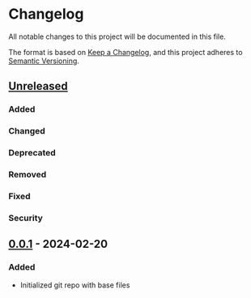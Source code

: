 # Changelog

All notable changes to this project will be documented in this file.

The format is based on [Keep a Changelog](https://keepachangelog.com/en/1.1.0/),
and this project adheres to [Semantic Versioning](https://semver.org/spec/v2.0.0.html).

## [Unreleased]

### Added

### Changed

### Deprecated

### Removed

### Fixed

### Security

## [0.0.1] - 2024-02-20

### Added

- Initialized git repo with base files

[unreleased]: https://git.unistra.fr/okaybytes/okey/compare/v0.0.1...HEAD

[0.0.1]: https://git.unistra.fr/okaybytes/okey/tags/v0.0.1
